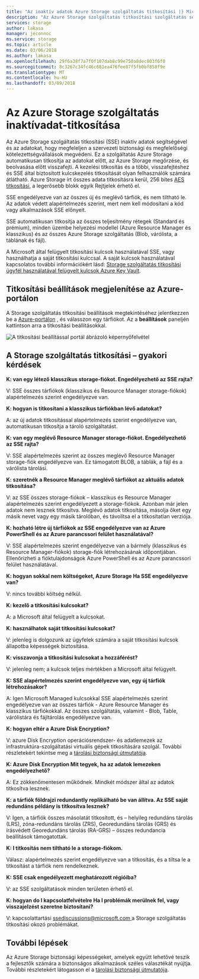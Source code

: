 ```yaml
---
title: "Az inaktív adatok Azure Storage szolgáltatás titkosítási |} Microsoft Docs"
description: "Az Azure Storage szolgáltatás titkosítási szolgáltatás segítségével az Azure Blob Storage szolgáltatás oldalán titkosítani, ha az adatok tárolása, és visszafejteni az adatok beolvasása közben."
services: storage
author: lakasa
manager: jeconnoc
ms.service: storage
ms.topic: article
ms.date: 03/06/2018
ms.author: lakasa
ms.openlocfilehash: 29f6a38f7a7f0f107dab8c99e750a8dec803f6f0
ms.sourcegitcommit: 8c3267c34fc46c681ea476fee87f5fb0bf858f9e
ms.translationtype: MT
ms.contentlocale: hu-HU
ms.lasthandoff: 03/09/2018
---
```

# <a name="azure-storage-service-encryption-for-data-at-rest"></a>Az Azure Storage szolgáltatás inaktívadat-titkosítása

Az Azure Storage szolgáltatás titkosítási (SSE) inaktív adatok segítségével és az adatokat, hogy megfeleljen a szervezeti biztonsági és megfelelőségi kötelezettségvállalások megvédeni. Ez a szolgáltatás Azure Storage automatikusan titkosítja az adatokat előtt, az Azure Storage megőrzése, és beolvasása előtt visszafejti. A kezelési titkosítás és a többi, visszafejtéshez és SSE által biztosított kulcskezelés titkosítását olyan felhasználók számára átlátható. Azure Storage írt összes adata titkosításra kerül, 256 bites [AES titkosítási](https://en.wikipedia.org/wiki/Advanced_Encryption_Standard), a legerősebb blokk egyik Rejtjelek érhető el.

SSE engedélyezve van az összes új és meglévő tárfiók, és nem tiltható le. Az adatok védett alapértelmezés szerint, mert nem kell módosítani a kód vagy alkalmazások SSE előnyeit.

 SSE automatikusan titkosítja az összes teljesítmény rétegek (Standard és prémium), minden üzembe helyezési modellel (Azure Resource Manager és klasszikus) és az összes Azure Storage szolgáltatás (Blob, várólista, a táblának és fájl). 

A Microsoft által felügyelt titkosítási kulcsok használatával SSE, vagy használhatja a saját titkosítási kulccsal. A saját kulcsok használatával kapcsolatos további információkért lásd: [Storage szolgáltatás titkosítási ügyfél használatával felügyelt kulcsok Azure Key Vault](storage-service-encryption-customer-managed-keys.md).

## <a name="view-encryption-settings-in-the-azure-portal"></a>Titkosítási beállítások megjelenítése az Azure-portálon

A Storage szolgáltatás titkosítási beállítások megtekintéséhez jelentkezzen be a [Azure-portálon](https://portal.azure.com) , és válasszon egy tárfiókot. Az a **beállítások** paneljén kattintson arra a titkosítási beállításokkal.

![A titkosítási beállítással portál ábrázoló képernyőfelvétel](./media/storage-service-encryption/image1.png)

## <a name="faq-for-storage-service-encryption"></a>A Storage szolgáltatás titkosítási – gyakori kérdések

**K: van egy létező klasszikus storage-fiókot. Engedélyezhető az SSE rajta?**

V: SSE összes tárfiókok (klasszikus és Resource Manager storage-fiókok) alapértelmezés szerint engedélyezve van.

**K: hogyan is titkosítani a klasszikus tárfiókban lévő adatokat?**

A: az új adatok titkosítással alapértelmezés szerint engedélyezve van, automatikusan titkosítja a tároló szolgáltatást. 

**K: van egy meglévő Resource Manager storage-fiókot. Engedélyezhető az SSE rajta?**

V: SSE alapértelmezés szerint az összes meglévő Resource Manager storage-fiók engedélyezve van. Ez támogatott BLOB, a táblák, a fájl és a várólista tárolási. 

**K: szeretnék a Resource Manager meglévő tárfiókot az aktuális adatok titkosítása?**

V: az SSE összes storage-fiókok – klasszikus és Resource Manager alapértelmezés szerint engedélyezett a storage-fiókok. Azonban már jelen adatok nem lesznek titkosítva. Meglévő adatok titkosítása, másolja őket egy másik nevet vagy egy másik tárolóban, és távolítsa el a titkosítatlan verziója. 

**K: hozható létre új tárfiókok az SSE engedélyezve van az Azure PowerShell és az Azure parancssori felület használatával?**

V: SSE alapértelmezés szerint engedélyezve van a bármely (klasszikus és Resource Manager-fiókok) storage-fiók létrehozásának időpontjában. Ellenőrizheti a fióktulajdonságok Azure PowerShell és az Azure parancssori felület használatával.

**K: hogyan sokkal nem költségeket, Azure Storage Ha SSE engedélyezve van?**

V: nincs további költség nélkül.

**K: kezelő a titkosítási kulcsokat?**

A: a Microsoft által felügyelt a kulcsokat.

**K: használhatok saját titkosítási kulcsokat?**

V: jelenleg is dolgozunk az ügyfelek számára a saját titkosítási kulcsok állapotba képességek biztosítása.

**K: visszavonja a titkosítási kulcsokat a hozzáférést?**

V: jelenleg nem; a kulcsok teljes mértékben a Microsoft által felügyelt.

**K: SSE alapértelmezés szerint engedélyezve van, egy új tárfiók létrehozásakor?**

A: Igen Microsoft Managed kulcsokkal SSE alapértelmezés szerint engedélyezve van az összes tárfiók - Azure Resource Manager és klasszikus tárfiókokkal. Az összes szolgáltatás, valamint - Blob, Table, várólistára és fájltárolás engedélyezve van.

**K: hogyan eltér a Azure Disk Encryption?**

V: azure Disk Encryption operációsrendszer- és adatlemezek az infrastruktúra-szolgáltatási virtuális gépek titkosítására szolgál. További részletekért tekintse meg a [tárolási biztonsági útmutatója](../storage-security-guide.md).

**K: Azure Disk Encryption Mit tegyek, ha az adatok lemezeken engedélyezhető?**

A: Ez zökkenőmentesen működnek. Mindkét módszer által az adatok titkosítva lesznek.

**K: a tárfiók földrajzi redundantly replikálható be van állítva. Az SSE saját redundáns példány is titkosítva lesznek?**

V: Igen, a tárfiók összes másolatát titkosított, és – helyileg redundáns tárolás (LRS), zóna-redundáns tárolás (ZRS), Georedundáns tárolás (GRS) és írásvédett Georedundáns tárolás (RA-GRS) – összes redundancia beállítások támogatottak.

**K: I titkosítás nem tiltható le a storage-fiókom.**

Válasz: alapértelmezés szerint engedélyezve van a titkosítás, és a tiltsa le a titkosítást a tárfiók nem rendelkeznek. 

**K: SSE csak engedélyezett meghatározott régióiba?**

V: az SSE szolgáltatások minden területen érhető el. 

**K: hogyan do I kapcsolatfelvételre Ha I problémák merülnek fel, vagy visszajelzést szeretne biztosítani?**

V: kapcsolattartási [ ssediscussions@microsoft.com ](mailto:ssediscussions@microsoft.com) a Storage szolgáltatás titkosítási okozó problémákat.

## <a name="next-steps"></a>További lépések
Az Azure Storage biztonsági képességeket, amelyek együtt lehetővé teszik a fejlesztők számára a biztonságos alkalmazások széles választékát nyújtja. További részletekért látogasson el a [tárolási biztonsági útmutatója](../storage-security-guide.md).
